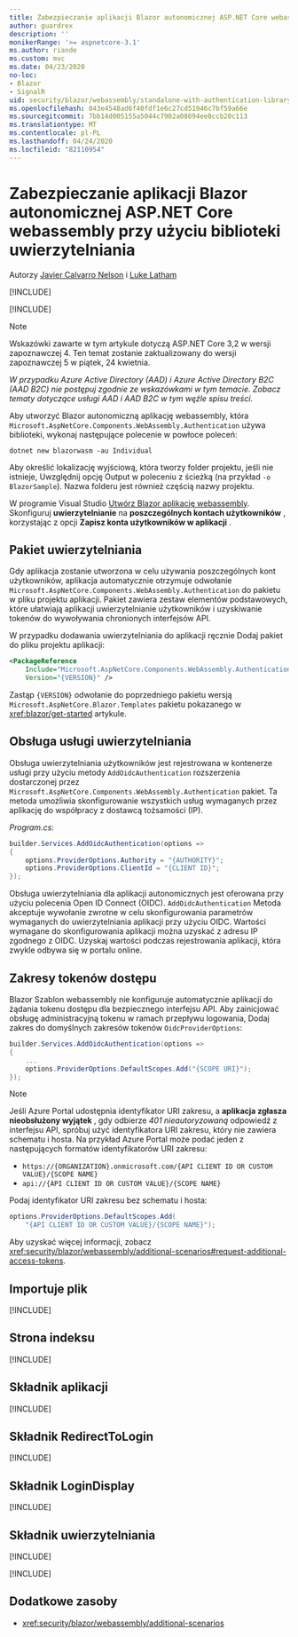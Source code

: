 ```yaml
---
title: Zabezpieczanie aplikacji Blazor autonomicznej ASP.NET Core webassembly przy użyciu biblioteki uwierzytelniania
author: guardrex
description: ''
monikerRange: '>= aspnetcore-3.1'
ms.author: riande
ms.custom: mvc
ms.date: 04/23/2020
no-loc:
- Blazor
- SignalR
uid: security/blazor/webassembly/standalone-with-authentication-library
ms.openlocfilehash: 043e4548ad6f40fdf1e6c27cd51946c7bf59a66e
ms.sourcegitcommit: 7bb14d005155a5044c7902a08694ee8ccb20c113
ms.translationtype: MT
ms.contentlocale: pl-PL
ms.lasthandoff: 04/24/2020
ms.locfileid: "82110954"
---
```

# <a name="secure-an-aspnet-core-opno-locblazor-webassembly-standalone-app-with-the-authentication-library"></a>Zabezpieczanie aplikacji Blazor autonomicznej ASP.NET Core webassembly przy użyciu biblioteki uwierzytelniania

Autorzy [Javier Calvarro Nelson](https://github.com/javiercn) i [Luke Latham](https://github.com/guardrex)

[!INCLUDE[](~/includes/blazorwasm-preview-notice.md)]

[!INCLUDE[](~/includes/blazorwasm-3.2-template-article-notice.md)]

> [!NOTE]
> Wskazówki zawarte w tym artykule dotyczą ASP.NET Core 3,2 w wersji zapoznawczej 4. Ten temat zostanie zaktualizowany do wersji zapoznawczej 5 w piątek, 24 kwietnia.

*W przypadku Azure Active Directory (AAD) i Azure Active Directory B2C (AAD B2C) nie postępuj zgodnie ze wskazówkami w tym temacie. Zobacz tematy dotyczące usługi AAD i AAD B2C w tym węźle spisu treści.*

Aby utworzyć Blazor autonomiczną aplikację webassembly, która `Microsoft.AspNetCore.Components.WebAssembly.Authentication` używa biblioteki, wykonaj następujące polecenie w powłoce poleceń:

```dotnetcli
dotnet new blazorwasm -au Individual
```

Aby określić lokalizację wyjściową, która tworzy folder projektu, jeśli nie istnieje, Uwzględnij opcję Output w poleceniu z ścieżką (na przykład `-o BlazorSample`). Nazwa folderu jest również częścią nazwy projektu.

W programie Visual Studio [Utwórz Blazor aplikację webassembly](xref:blazor/get-started). Skonfiguruj **uwierzytelnianie** na **poszczególnych kontach użytkowników** , korzystając z opcji **Zapisz konta użytkowników w aplikacji** .

## <a name="authentication-package"></a>Pakiet uwierzytelniania

Gdy aplikacja zostanie utworzona w celu używania poszczególnych kont użytkowników, aplikacja automatycznie otrzymuje odwołanie `Microsoft.AspNetCore.Components.WebAssembly.Authentication` do pakietu w pliku projektu aplikacji. Pakiet zawiera zestaw elementów podstawowych, które ułatwiają aplikacji uwierzytelnianie użytkowników i uzyskiwanie tokenów do wywoływania chronionych interfejsów API.

W przypadku dodawania uwierzytelniania do aplikacji ręcznie Dodaj pakiet do pliku projektu aplikacji:

```xml
<PackageReference 
    Include="Microsoft.AspNetCore.Components.WebAssembly.Authentication" 
    Version="{VERSION}" />
```

Zastąp `{VERSION}` odwołanie do poprzedniego pakietu wersją `Microsoft.AspNetCore.Blazor.Templates` pakietu pokazanego w <xref:blazor/get-started> artykule.

## <a name="authentication-service-support"></a>Obsługa usługi uwierzytelniania

Obsługa uwierzytelniania użytkowników jest rejestrowana w kontenerze usługi przy użyciu metody `AddOidcAuthentication` rozszerzenia dostarczonej przez `Microsoft.AspNetCore.Components.WebAssembly.Authentication` pakiet. Ta metoda umożliwia skonfigurowanie wszystkich usług wymaganych przez aplikację do współpracy z dostawcą tożsamości (IP).

*Program.cs*:

```csharp
builder.Services.AddOidcAuthentication(options =>
{
    options.ProviderOptions.Authority = "{AUTHORITY}";
    options.ProviderOptions.ClientId = "{CLIENT ID}";
});
```

Obsługa uwierzytelniania dla aplikacji autonomicznych jest oferowana przy użyciu polecenia Open ID Connect (OIDC). `AddOidcAuthentication` Metoda akceptuje wywołanie zwrotne w celu skonfigurowania parametrów wymaganych do uwierzytelniania aplikacji przy użyciu OIDC. Wartości wymagane do skonfigurowania aplikacji można uzyskać z adresu IP zgodnego z OIDC. Uzyskaj wartości podczas rejestrowania aplikacji, która zwykle odbywa się w portalu online.

## <a name="access-token-scopes"></a>Zakresy tokenów dostępu

Blazor Szablon webassembly nie konfiguruje automatycznie aplikacji do żądania tokenu dostępu dla bezpiecznego interfejsu API. Aby zainicjować obsługę administracyjną tokenu w ramach przepływu logowania, Dodaj zakres do domyślnych zakresów tokenów `OidcProviderOptions`:

```csharp
builder.Services.AddOidcAuthentication(options =>
{
    ...
    options.ProviderOptions.DefaultScopes.Add("{SCOPE URI}");
});
```

> [!NOTE]
> Jeśli Azure Portal udostępnia identyfikator URI zakresu, a **aplikacja zgłasza nieobsłużony wyjątek** , gdy odbierze *401 nieautoryzowaną* odpowiedź z interfejsu API, spróbuj użyć identyfikatora URI zakresu, który nie zawiera schematu i hosta. Na przykład Azure Portal może podać jeden z następujących formatów identyfikatorów URI zakresu:
>
> * `https://{ORGANIZATION}.onmicrosoft.com/{API CLIENT ID OR CUSTOM VALUE}/{SCOPE NAME}`
> * `api://{API CLIENT ID OR CUSTOM VALUE}/{SCOPE NAME}`
>
> Podaj identyfikator URI zakresu bez schematu i hosta:
>
> ```csharp
> options.ProviderOptions.DefaultScopes.Add(
>     "{API CLIENT ID OR CUSTOM VALUE}/{SCOPE NAME}");
> ```

Aby uzyskać więcej informacji, zobacz <xref:security/blazor/webassembly/additional-scenarios#request-additional-access-tokens>.

<!--
    For more information, see <xref:security/blazor/webassembly/additional-scenarios#attach-tokens-to-outgoing-requests>.
-->

## <a name="imports-file"></a>Importuje plik

[!INCLUDE[](~/includes/blazor-security/imports-file-standalone.md)]

## <a name="index-page"></a>Strona indeksu

[!INCLUDE[](~/includes/blazor-security/index-page-authentication.md)]

## <a name="app-component"></a>Składnik aplikacji

[!INCLUDE[](~/includes/blazor-security/app-component.md)]

## <a name="redirecttologin-component"></a>Składnik RedirectToLogin

[!INCLUDE[](~/includes/blazor-security/redirecttologin-component.md)]

## <a name="logindisplay-component"></a>Składnik LoginDisplay

[!INCLUDE[](~/includes/blazor-security/logindisplay-component.md)]

## <a name="authentication-component"></a>Składnik uwierzytelniania

[!INCLUDE[](~/includes/blazor-security/authentication-component.md)]

[!INCLUDE[](~/includes/blazor-security/troubleshoot.md)]

## <a name="additional-resources"></a>Dodatkowe zasoby

* <xref:security/blazor/webassembly/additional-scenarios>
 